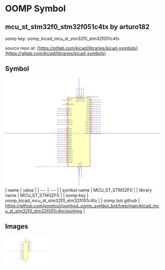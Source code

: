 # OOMP Symbol  
## mcu_st_stm32f0_stm32f051c4tx  by arturo182  
  
oomp key: oomp_kicad_mcu_st_stm32f0_stm32f051c4tx  
  
source repo at: [https://gitlab.com/kicad/libraries/kicad-symbols](https://gitlab.com/kicad/libraries/kicad-symbols)  
## Symbol  
  
[![working.png](working_600.png)](working.png)  
| name | value | 
| --- | --- | 
| symbol name | MCU_ST_STM32F0 | 
| library name | MCU_ST_STM32F0 | 
| oomp key | oomp_kicad_mcu_st_stm32f0_stm32f051c4tx | 
| oomp bot github | https://github.com/oomlout/oomlout_oomp_symbol_bot/tree/main/kicad_mcu_st_stm32f0_stm32f051c4tx/working | 
## Images  
  
[![working.png](working_140.png)](working.png)  
